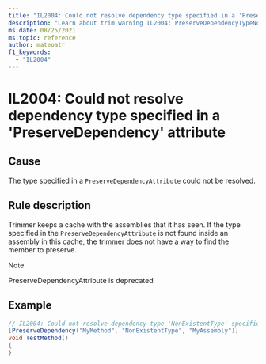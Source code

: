 ```yaml
---
title: "IL2004: Could not resolve dependency type specified in a 'PreserveDependency' attribute"
description: "Learn about trim warning IL2004: PreserveDependencyTypeNotFound"
ms.date: 08/25/2021
ms.topic: reference
author: mateoatr
f1_keywords:
  - "IL2004"
---
```

# IL2004: Could not resolve dependency type specified in a 'PreserveDependency' attribute

## Cause

The type specified in a `PreserveDependencyAttribute` could not be resolved.

## Rule description

Trimmer keeps a cache with the assemblies that it has seen. If the type specified in the
`PreserveDependencyAttribute` is not found inside an assembly in this cache, the trimmer
does not have a way to find the member to preserve.

> [!NOTE]
> PreserveDependencyAttribute is deprecated

## Example

```C#
// IL2004: Could not resolve dependency type 'NonExistentType' specified in a 'PreserveDependency' attribute
[PreserveDependency("MyMethod", "NonExistentType", "MyAssembly")]
void TestMethod()
{
}
```
